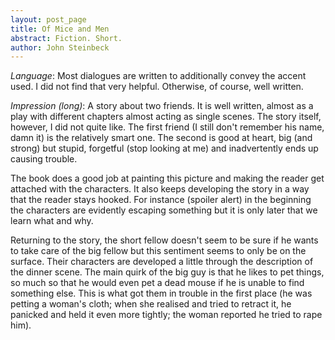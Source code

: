 ```yaml
---
layout: post_page
title: Of Mice and Men
abstract: Fiction. Short.
author: John Steinbeck
---
```


*Language*: Most dialogues are written to additionally convey the accent used. I did not find that very helpful. Otherwise, of course, well written.

*Impression (long)*: A story about two friends. It is well written, almost as a play with different chapters almost acting as single scenes. The story itself, however, I did not quite like. The first friend (I still don't remember his name, damn it) is the relatively smart one. The second is good at heart, big (and strong) but stupid, forgetful (stop looking at me) and inadvertently ends up causing trouble. 

The book does a good job at painting this picture and making the reader get attached with the characters. It also keeps developing the story in a way that the reader stays hooked. For instance (spoiler alert) in the beginning the characters are evidently escaping something but it is only later that we learn what and why. 

Returning to the story, the short fellow doesn't seem to be sure if he wants to take care of the big fellow but this sentiment seems to only be on the surface. Their characters are developed a little through the description of the dinner scene. The main quirk of the big guy is that he likes to pet things, so much so that he would even pet a dead mouse if he is unable to find something else. This is what got them in trouble in the first place (he was petting a woman's cloth; when she realised and tried to retract it, he panicked and held it even more tightly; the woman reported he tried to rape him).  
